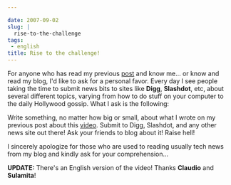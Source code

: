 ```yaml
---

date: 2007-09-02
slug: |
  rise-to-the-challenge
tags:
 - english
title: Rise to the challenge!
---
```


For anyone who has read my previous
[post](http://www.ogmaciel.com/?p=392) and know me... or know and read
my blog, I'd like to ask for a personal favor. Every day I see people
taking the time to submit news bits to sites like **Digg**,
**Slashdot**, etc, about several different topics, varying from how to
do stuff on your computer to the daily Hollywood gossip. What I ask is
the following:

Write something, no matter how big or small, about what I wrote on my
previous post about this
[video](http://www.youtube.com/watch?v=9-O2iIHXyn0). Submit to Digg,
Slashdot, and any other news site out there! Ask your friends to blog
about it! Raise hell!

I sincerely apologize for those who are used to reading usually tech
news from my blog and kindly ask for your comprehension...

**UPDATE:** There's an English version of the video! Thanks **Claudio**
and **Sulamita**!
